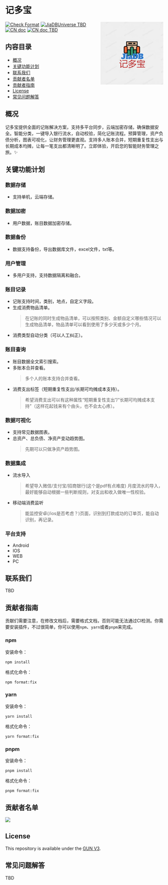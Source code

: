 # 记多宝

<img src="./assets/logo_tmp.png" alt="Jiduobao Logo TBD" height="200px" align="right" />

[![Check Format](https://github.com/JiaDBUniverse/jdb_requiremment-doc/actions/workflows/documents.yaml/badge.svg)](https://github.com/JiaDBUniverse/jdb_requiremment-doc/actions/workflows/documents.yaml)
[![JiaDBUniverse TBD](https://img.shields.io/badge/wechat_TBD-JiaDBUniverse-blue)](README.md)
[![CN doc](https://img.shields.io/badge/document-Chinese-yellow.svg)](README.md)
[![CN doc TBD](https://img.shields.io/badge/document-English_TBD-yellow.svg)](README.md)

## 内容目录

- [概况](#概况)
- [关键功能计划](#关键功能计划)
- [联系我们](#联系我们)
- [贡献者名单](#贡献者名单)
- [贡献者指南](#贡献者指南)
- [License](#license)
- [常见问题解答](#常见问题解答)

## 概况

记多宝提供全面的记账解决方案，支持多平台同步，云端加密存储，确保数据安全。智能分类，一键导入银行流水，自动校验，简化记账流程。预算管理，资产负债分析，图表可视化，让财务管理更直观。支持多人账本合并，短期重复性支出与长期成本均摊，让每一笔支出都清晰明了。立即体验，开启您的智能财务管理之旅。:sparkles:

## 关键功能计划

### 数据存储

- 支持单机，云端存储。

### 数据加密

- 用户数据，账目数据加密存储。

### 数据备份

- 数据支持备份，导出数据库文件，excel文件，txt等。

### 用户管理

- 多用户支持，支持数据隔离和融合。

### 账目记录

- 记账支持时间，类别，地点，自定义字段。
- 生成消费物品清单。
  > 在记账的同时生成物品清单，可以按照类别、金额自定义哪些情况可以生成物品清单，物品清单可以看到使用了多少天或多少个月。
- 消费类型自动分类（可以人工纠正）。

### 账目查询

- 账目数据全文索引搜索。
- 多账本合并查看。
  > 多个人的账本支持合并查看。
- 消费支出标签（短期重复性支出/长期可均摊成本支持）。
  > 希望消费支出可以有这种属性“短期重复性支出”/“长期可均摊成本支持”（这样花起钱来有个由头，也不会太心疼）。

### 数据可视化

- 支持常见数据图表。
- 总资产、总负债、净资产变动趋势图。
  > 先期可以只做净资产趋势图。

### 数据集成

- 流水导入
  > 希望导入微信/支付宝/招商银行(这个是pdf有点难度) 月度流水的导入，最好能够自动根据一些判断规则，对支出和收入做唯一性校验。
- 移动端消费监听
  > 能监控安卓(/ios是否考虑？)页面，识别到打款成功的订单页，能自动识别，再记录。

### 平台支持

- Android
- IOS
- WEB
- PC

## 联系我们

TBD

## 贡献者指南

贡献们需要注意，在修改文档后，需要格式文档，否则可能无法通过CI检测。你需要安装插件，不过很简单，你可以使用`npm`、`yarn`或者`pnpm`来完成。

### npm

安装命令：

```shell
npm install
```

格式化命令：

```shell
npm format:fix
```

### yarn

安装命令：

```shell
yarn install
```

格式化命令：

```shell
yarn format:fix
```

### pnpm

安装命令：

```shell
pnpm install
```

格式化命令：

```shell
pnpm format:fix
```

## 贡献者名单

<a href="https://github.com/JiaDBUniverse/jdb_requiremment-doc/graphs/contributors">
  <img src="https://contrib.rocks/image?repo=JiaDBUniverse/jdb_requiremment-doc" />
</a>

## License

This repository is available under the [GUN V3](https://github.com/JiaDBUniverse/jdb_requiremment-doc/blob/master/LICENSE).

## 常见问题解答

TBD
